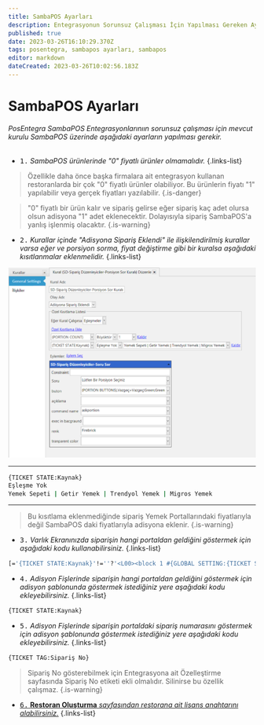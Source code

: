 ```yaml
---
title: SambaPOS Ayarları
description: Entegrasyonun Sorunsuz Çalışması İçin Yapılması Gereken Ayarlar
published: true
date: 2023-03-26T16:10:29.370Z
tags: posentegra, sambapos ayarları, sambapos
editor: markdown
dateCreated: 2023-03-26T10:02:56.183Z
---
```


# SambaPOS Ayarları
###### PosEntegra SambaPOS Entegrasyonlarınıın sorunsuz çalışması için mevcut kurulu SambaPOS üzerinde aşağıdaki ayarların yapılması gerekir.
- <kbd>1.</kbd> *SambaPOS ürünlerinde "0" fiyatlı ürünler olmamalıdır.*
{.links-list}

> Özellikle daha önce başka firmalara ait entegrasyon kullanan restoranlarda bir çok "0" fiyatlı ürünler olabiliyor. Bu ürünlerin fiyatı "1" yapılabilir veya gerçek fiyatları yazılabilir.
{.is-danger}

> "0" fiyatlı bir ürün kalır ve sipariş gelirse eğer sipariş kaç adet olursa olsun adisyona "1" adet eklenecektir. Dolayısıyla sipariş SambaPOS'a yanlış işlenmiş olacaktır.
{.is-warning}

- <kbd>2.</kbd> *Kurallar içinde "Adisyona Sipariş Eklendi" ile ilişkilendirilmiş kurallar varsa eğer ve porsiyon sorma, fiyat değiştirme gibi bir kuralsa aşağıdaki kısıtlanmalar eklenmelidir.*
{.links-list}

![alpemix_fscrq2ml9s.png](/alpemix_fscrq2ml9s.png)

---
```bash
{TICKET STATE:Kaynak}
Eşleşme Yok
Yemek Sepeti | Getir Yemek | Trendyol Yemek | Migros Yemek
```
---
> Bu kısıtlama eklenmediğinde sipariş Yemek Portallarındaki fiyatlarıyla değil SambaPOS daki fiyatlarıyla adisyona eklenir.
{.is-warning}

- <kbd>3.</kbd> *Varlık Ekranınızda siparişin hangi portaldan geldiğini göstermek için aşağıdaki kodu kullanabilirsiniz.*
{.links-list}
```bash
[='{TICKET STATE:Kaynak}'!=''?'<L00><block 1 #{GLOBAL SETTING:{TICKET STATE:Kaynak}renk} center 120><L00><size 18><color white><b>{TICKET STATE:Kaynak}</b></color></size></block>':'<L00><block 1 Yellow center 65><size 17><color black><b>ARAMA</b></color></size></block>']
```
- <kbd>4.</kbd> *Adisyon Fişlerinde siparişin hangi portaldan geldiğini göstermek için adisyon şablonunda göstermek istediğiniz yere aşağıdaki kodu ekleyebilirsiniz.*
{.links-list}
```bash
{TICKET STATE:Kaynak}
```
- <kbd>5.</kbd> *Adisyon Fişlerinde siparişin portaldaki sipariş numarasını göstermek için adisyon şablonunda göstermek istediğiniz yere aşağıdaki kodu ekleyebilirsiniz.*
{.links-list}
```bash
{TICKET TAG:Sipariş No}
```

> Sipariş No gösterebilmek için Entegrasyona ait Özelleştirme sayfasında Sipariş No etiketi ekli olmalıdır. Silinirse bu özellik çalışmaz.
{.is-warning}


- [<kbd>6.</kbd> **Restoran Oluşturma** *sayfasından restorana ait lisans anahtarını alabilirsiniz.*](/sambapos/restoran-olusturma)
{.links-list}